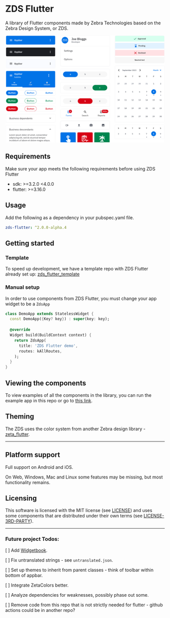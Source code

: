 # ZDS Flutter

A library of Flutter components made by Zebra Technologies based on the Zebra Design System, or ZDS.
<a href='https://zds-c9c24.web.app/'>
<picture>

  <source media="(prefers-color-scheme: dark)" srcset="doc/assets/zds-dark.png">
  <img alt="zds_flutter example" src="doc/assets/zds-light.png">
</picture>
</a>

## Requirements

Make sure your app meets the following requirements before using ZDS Flutter

- sdk: >=3.2.0 <4.0.0
- flutter: >=3.16.0

## Usage

Add the following as a dependency in your pubspec.yaml file.

<!-- x-release-please-start-version -->

```yaml
zds-flutter: ^2.0.0-alpha.4
```

<!-- x-release-please-end -->

## Getting started

### Template

To speed up development, we have a template repo with ZDS Flutter already set up: [zds_flutter_template](https://github.com/ZebraDevs/zds_flutter_template)

### Manual setup

In order to use components from ZDS Flutter, you must change your app widget to be a `ZdsApp`

```dart
class DemoApp extends StatelessWidget {
  const DemoApp({Key? key}) : super(key: key);

  @override
  Widget build(BuildContext context) {
    return ZdsApp(
      title: 'ZDS Flutter demo',
      routes: kAllRoutes,
    );
  }
}

```

## Viewing the components

To view examples of all the components in the library, you can run the example app in this repo or go to [this link](https://zds-c9c24.web.app/).

## Theming

The ZDS uses the color system from another Zebra design library - [zeta_flutter](https://pub.dev/packages/zeta_flutter).

---

## Platform support

Full support on Android and iOS.

On Web, Windows, Mac and Linux some features may be missing, but most functionality remains.

## Licensing

This software is licensed with the MIT license (see [LICENSE](./LICENSE)) and uses some components that are distributed under their own terms (see [LICENSE-3RD-PARTY](./LICENSE-3RD-PARTY)).

---

### Future project Todos:

[ ] Add [Widgetbook](https://pub.dev/packages/widgetbook).

[ ] Fix untranslated strings - see `untranslated.json`.

[ ] Set up themes to inherit from parent classes - think of toolbar within bottom of appbar.

[ ] Integrate ZetaColors better.

[ ] Analyze dependencies for weaknesses, possibly phase out some.

[ ] Remove code from this repo that is not strictly needed for flutter - github actions could be in another repo?
